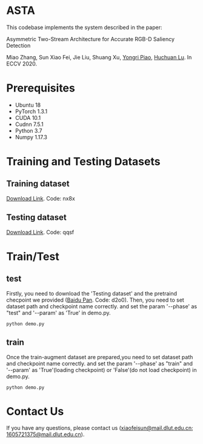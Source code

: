 # ASTA
This codebase implements the system described in the paper:

Asymmetric Two-Stream Architecture for Accurate RGB-D Saliency Detection

Miao Zhang, Sun Xiao Fei, Jie Liu, Shuang Xu, [Yongri Piao](http://ice.dlut.edu.cn/yrpiao/), [Huchuan Lu](http://ice.dlut.edu.cn/lu/publications.html).
In ECCV 2020.

# Prerequisites
+ Ubuntu 18
+ PyTorch 1.3.1
+ CUDA 10.1
+ Cudnn 7.5.1
+ Python 3.7
+ Numpy 1.17.3

# Training and Testing Datasets

## Training dataset
[Download Link](https://pan.baidu.com/s/1rduZEEo3HRq5HqQeXxuX-A). Code: nx8x

## Testing dataset
[Download Link](https://pan.baidu.com/s/1qkLkXpo8QEBqT_2nELPx1A). Code: qqsf

# Train/Test
## test
Firstly, you need to download the 'Testing dataset' and the pretraind checpoint we provided ([Baidu Pan](https://pan.baidu.com/s/1xPH1AzInc1JAMq4Vq7UxGg). Code: d2o0). Then, you need to set dataset path and checkpoint name correctly. and set the param '--phase' as "test" and '--param' as 'True' in demo.py. 

```shell
python demo.py
```
## train
Once the train-augment dataset are prepared,you need to set dataset path and checkpoint name correctly. and set the param '--phase' as "train" and '--param' as 'True'(loading checkpoint) or 'False'(do not load checkpoint) in demo.py. 

```shell
python demo.py
```

# Contact Us
If you have any questions, please contact us (xiaofeisun@mail.dlut.edu.cn; 1605721375@mail.dlut.edu.cn).



